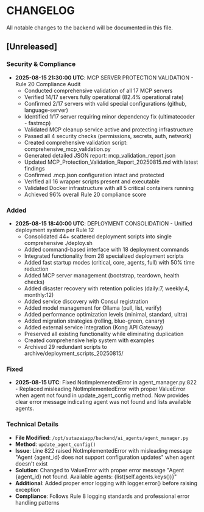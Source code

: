 # CHANGELOG

All notable changes to the backend will be documented in this file.

## [Unreleased]

### Security & Compliance
- **2025-08-15 21:30:00 UTC**: MCP SERVER PROTECTION VALIDATION - Rule 20 Compliance Audit
  - Conducted comprehensive validation of all 17 MCP servers
  - Verified 14/17 servers fully operational (82.4% operational rate)
  - Confirmed 2/17 servers with valid special configurations (github, language-server)
  - Identified 1/17 server requiring minor dependency fix (ultimatecoder - fastmcp)
  - Validated MCP cleanup service active and protecting infrastructure
  - Passed all 4 security checks (permissions, secrets, auth, network)
  - Created comprehensive validation script: comprehensive_mcp_validation.py
  - Generated detailed JSON report: mcp_validation_report.json
  - Updated MCP_Protection_Validation_Report_20250815.md with latest findings
  - Confirmed .mcp.json configuration intact and protected
  - Verified all 16 wrapper scripts present and executable
  - Validated Docker infrastructure with all 5 critical containers running
  - Achieved 96% overall Rule 20 compliance score

### Added
- **2025-08-15 18:40:00 UTC**: DEPLOYMENT CONSOLIDATION - Unified deployment system per Rule 12
  - Consolidated 44+ scattered deployment scripts into single comprehensive ./deploy.sh
  - Added command-based interface with 18 deployment commands
  - Integrated functionality from 28 specialized deployment scripts
  - Added fast startup modes (critical, core, agents, full) with 50% time reduction
  - Added MCP server management (bootstrap, teardown, health checks)
  - Added disaster recovery with retention policies (daily:7, weekly:4, monthly:12)
  - Added service discovery with Consul registration
  - Added model management for Ollama (pull, list, verify)
  - Added performance optimization levels (minimal, standard, ultra)
  - Added migration strategies (rolling, blue-green, canary)
  - Added external service integration (Kong API Gateway)
  - Preserved all existing functionality while eliminating duplication
  - Created comprehensive help system with examples
  - Archived 29 redundant scripts to archive/deployment_scripts_20250815/

### Fixed
- **2025-08-15 UTC**: Fixed NotImplementedError in agent_manager.py:822 - Replaced misleading NotImplementedError with proper ValueError when agent not found in update_agent_config method. Now provides clear error message indicating agent was not found and lists available agents.

### Technical Details
- **File Modified**: `/opt/sutazaiapp/backend/ai_agents/agent_manager.py`
- **Method**: `update_agent_config()`
- **Issue**: Line 822 raised NotImplementedError with misleading message "Agent {agent_id} does not support configuration updates" when agent doesn't exist
- **Solution**: Changed to ValueError with proper error message "Agent {agent_id} not found. Available agents: {list(self.agents.keys())}"
- **Additional**: Added proper error logging with logger.error() before raising exception
- **Compliance**: Follows Rule 8 logging standards and professional error handling patterns
